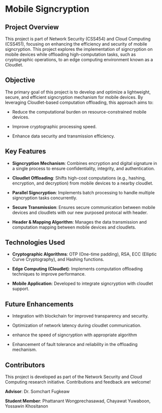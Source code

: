 # Mobile Signcryption

## Project Overview

This project is part of Network Security (CSS454) and Cloud Computing (CSS451), focusing on enhancing the efficiency and security of mobile signcryption. This project explores the implementation of signcryption on mobile devices while offloading high-computation tasks, such as cryptographic operations, to an edge computing environment known as a Cloudlet.

## Objective

The primary goal of this project is to develop and optimize a lightweight, secure, and efficient signcryption mechanism for mobile devices. By leveraging Cloudlet-based computation offloading, this approach aims to:

- Reduce the computational burden on resource-constrained mobile devices.

- Improve cryptographic processing speed.

- Enhance data security and transmission efficiency.

## Key Features

- **Signcryption Mechanism**: Combines encryption and digital signature in a single process to ensure confidentiality, integrity, and authentication.

- **Cloudlet Offloading**: Shifts high-cost computations (e.g., hashing, encryption, and decryption) from mobile devices to a nearby cloudlet.

- **Parallel Signcryption**: Implements batch processing to handle multiple signcryption tasks concurrently.

- **Secure Transmission**: Ensures secure communication between mobile devices and cloudlets with our new purposed protocal with header.

- **Header & Mapping Algorithm**: Manages the data transmission and computation mapping between mobile devices and cloudlets.

## Technologies Used

- **Cryptographic Algorithms**: OTP (One-time padding), RSA, ECC (Elliptic Curve Cryptography), and Hashing functions.

- **Edge Computing (Cloudlet)**: Implements computation offloading techniques to improve performance.

- **Mobile Application**: Developed to integrate signcryption with cloudlet support.

## Future Enhancements

- Integration with blockchain for improved transparency and security.

- Optimization of network latency during cloudlet communication.

- enhance the speed of signcryption with appropriate algorithm

- Enhancement of fault tolerance and reliability in the offloading mechanism.

## Contributors

This project is developed as part of the Network Security and Cloud Computing research initiative. Contributions and feedback are welcome!

**Advisor**: Dr. Somchart Fugkeaw

**Student Member**: Phattanant Wongprechasawad, Chayawat Yuwaboon, Yossawin Khositanon
